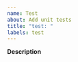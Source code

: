 ```yaml
---
name: Test
about: Add unit tests
title: "test: "
labels: test
---
```


**Description**

<!-- Clearly describe what unit tests you are looking to add or improve. -->
